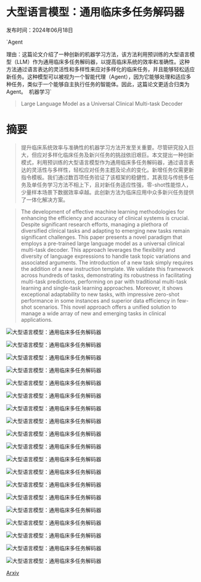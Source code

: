 # 大型语言模型：通用临床多任务解码器

发布时间：2024年06月18日

`Agent

理由：这篇论文介绍了一种创新的机器学习方法，该方法利用预训练的大型语言模型（LLM）作为通用临床多任务解码器，以提高临床系统的效率和准确性。这种方法通过语言表达的灵活性和多样性来应对多样化的临床任务，并且能够轻松适应新任务。这种模型可以被视为一个智能代理（Agent），因为它能够处理和适应多种任务，类似于一个能够自主执行任务的智能体。因此，这篇论文更适合归类为Agent。` `机器学习`

> Large Language Model as a Universal Clinical Multi-task Decoder

# 摘要

> 提升临床系统效率与准确性的机器学习方法开发至关重要。尽管研究投入巨大，但应对多样化临床任务及新兴任务的挑战依旧艰巨。本文提出一种创新模式，利用预训练的大型语言模型作为通用临床多任务解码器，通过语言表达的灵活性与多样性，轻松应对任务主题及论点的变化。新增任务仅需更新指令模板。我们通过数百项任务验证了该框架的稳健性，其表现与传统多任务及单任务学习方法不相上下，且对新任务适应性强，零-shot性能惊人，少量样本场景下数据效率卓越。此创新方法为临床应用中众多新兴任务提供了一体化解决方案。

> The development of effective machine learning methodologies for enhancing the efficiency and accuracy of clinical systems is crucial. Despite significant research efforts, managing a plethora of diversified clinical tasks and adapting to emerging new tasks remain significant challenges. This paper presents a novel paradigm that employs a pre-trained large language model as a universal clinical multi-task decoder. This approach leverages the flexibility and diversity of language expressions to handle task topic variations and associated arguments. The introduction of a new task simply requires the addition of a new instruction template. We validate this framework across hundreds of tasks, demonstrating its robustness in facilitating multi-task predictions, performing on par with traditional multi-task learning and single-task learning approaches. Moreover, it shows exceptional adaptability to new tasks, with impressive zero-shot performance in some instances and superior data efficiency in few-shot scenarios. This novel approach offers a unified solution to manage a wide array of new and emerging tasks in clinical applications.

![大型语言模型：通用临床多任务解码器](../../../paper_images/2406.12738/x1.png)

![大型语言模型：通用临床多任务解码器](../../../paper_images/2406.12738/ClinicalTasks.png)

![大型语言模型：通用临床多任务解码器](../../../paper_images/2406.12738/prompt.png)

![大型语言模型：通用临床多任务解码器](../../../paper_images/2406.12738/overview.png)

![大型语言模型：通用临床多任务解码器](../../../paper_images/2406.12738/adapter.png)

![大型语言模型：通用临床多任务解码器](../../../paper_images/2406.12738/auroc_MTL_STL_LLM.png)

![大型语言模型：通用临床多任务解码器](../../../paper_images/2406.12738/auroc_MTL_STL_LLM_specific.png)

![大型语言模型：通用临床多任务解码器](../../../paper_images/2406.12738/combine_window.png)

![大型语言模型：通用临床多任务解码器](../../../paper_images/2406.12738/combine_class.png)

![大型语言模型：通用临床多任务解码器](../../../paper_images/2406.12738/Phenotype_Label_choice.png)

![大型语言模型：通用临床多任务解码器](../../../paper_images/2406.12738/Phenotype_fewshotLabel_choice.png)

![大型语言模型：通用临床多任务解码器](../../../paper_images/2406.12738/auroc_baseline.png)

![大型语言模型：通用临床多任务解码器](../../../paper_images/2406.12738/auroc_baseline_specific.png)

![大型语言模型：通用临床多任务解码器](../../../paper_images/2406.12738/Decom_Window_size_indomain.png)

![大型语言模型：通用临床多任务解码器](../../../paper_images/2406.12738/Decom_Window_size_outdomain.png)

![大型语言模型：通用临床多任务解码器](../../../paper_images/2406.12738/WBM_Window_size_indomain.png)

![大型语言模型：通用临床多任务解码器](../../../paper_images/2406.12738/WBM_Window_size_outdomain.png)

![大型语言模型：通用临床多任务解码器](../../../paper_images/2406.12738/LOS_Class_partion_indomain.png)

![大型语言模型：通用临床多任务解码器](../../../paper_images/2406.12738/LOS_Class_partion_outdomain.png)

[Arxiv](https://arxiv.org/abs/2406.12738)